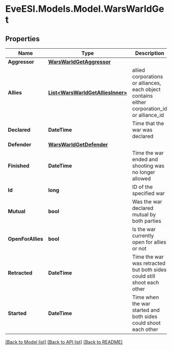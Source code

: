 # EveESI.Models.Model.WarsWarIdGet

## Properties

Name | Type | Description | Notes
------------ | ------------- | ------------- | -------------
**Aggressor** | [**WarsWarIdGetAggressor**](WarsWarIdGetAggressor.md) |  | 
**Allies** | [**List&lt;WarsWarIdGetAlliesInner&gt;**](WarsWarIdGetAlliesInner.md) | allied corporations or alliances, each object contains either corporation_id or alliance_id | [optional] 
**Declared** | **DateTime** | Time that the war was declared | 
**Defender** | [**WarsWarIdGetDefender**](WarsWarIdGetDefender.md) |  | 
**Finished** | **DateTime** | Time the war ended and shooting was no longer allowed | [optional] 
**Id** | **long** | ID of the specified war | 
**Mutual** | **bool** | Was the war declared mutual by both parties | 
**OpenForAllies** | **bool** | Is the war currently open for allies or not | 
**Retracted** | **DateTime** | Time the war was retracted but both sides could still shoot each other | [optional] 
**Started** | **DateTime** | Time when the war started and both sides could shoot each other | [optional] 

[[Back to Model list]](../README.md#documentation-for-models) [[Back to API list]](../README.md#documentation-for-api-endpoints) [[Back to README]](../README.md)

